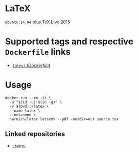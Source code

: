 # LaTeX

[`ubuntu:14.04`](https://hub.docker.com/_/ubuntu/) plus [TeX Live](https://www.tug.org/texlive/) 2015

#  Supported tags and respective `Dockerfile` links

- [`latest` (*Dockerfile*)](https://github.com/harmishhk/dockerfiles/blob/master/latex/Dockerfile)

# Usage

```console
docker run --rm -it \
  -u "$(id -u):$(id -g)" \
  -v $(pwd):/latex \
  --name latex \
  --net=none \
  harmish/latex latexmk --pdf -outdir=out source.tex
```

## Linked repositories

- [`ubuntu`](https://hub.docker.com/_/ubuntu/)
